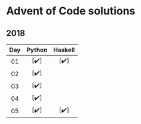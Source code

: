 # Advent of Code solutions

## 2018


| Day |Python | Haskell |
|:---:|:---:|:---:|
| 01 | [:heavy_check_mark:] | [:heavy_check_mark:]|
| 02 | [:heavy_check_mark:] | |
| 03 | [:heavy_check_mark:] | |
| 04 | [:heavy_check_mark:] | |
| 05 | [:heavy_check_mark:] | [:heavy_check_mark:] |